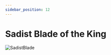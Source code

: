 ```yaml
---
sidebar_position: 12
---
```


# Sadist Blade of the King

![SadistBlade](http://i.imgur.com/psAw460.png)
